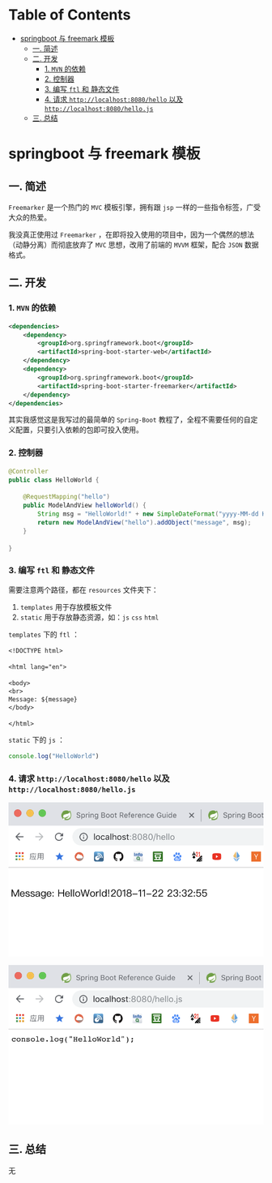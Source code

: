 # Table of Contents

* [springboot 与 freemark 模板](#springboot-与-freemark-模板)
  * [一. 简述](#一-简述)
  * [二. 开发](#二-开发)
    * [1. `MVN` 的依赖](#1-`mvn`-的依赖)
    * [2. 控制器](#2-控制器)
    * [3. 编写 `ftl` 和 静态文件](#3-编写-`ftl`-和-静态文件)
    * [4. 请求 `http://localhost:8080/hello` 以及 `http://localhost:8080/hello.js`](#4-请求-`httplocalhost8080hello`-以及-`httplocalhost8080hellojs`)
  * [三. 总结](#三-总结)


# springboot 与 freemark 模板

## 一. 简述

`Freemarker` 是一个热门的 `MVC` 模板引擎，拥有跟 `jsp` 一样的一些指令标签，广受大众的热爱。

我没真正使用过 `Freemarker` ，在即将投入使用的项目中，因为一个偶然的想法（动静分离）而彻底放弃了 `MVC` 思想，改用了前端的 `MVVM` 框架，配合 `JSON` 数据格式。

## 二. 开发

### 1. `MVN` 的依赖

```xml
<dependencies>
    <dependency>
        <groupId>org.springframework.boot</groupId>
        <artifactId>spring-boot-starter-web</artifactId>
    </dependency>
    <dependency>
        <groupId>org.springframework.boot</groupId>
        <artifactId>spring-boot-starter-freemarker</artifactId>
    </dependency>
</dependencies>
```

其实我感觉这是我写过的最简单的 `Spring-Boot` 教程了，全程不需要任何的自定义配置，只要引入依赖的包即可投入使用。

### 2. 控制器

```java
@Controller
public class HelloWorld {

    @RequestMapping("hello")
    public ModelAndView helloWorld() {
        String msg = "HelloWorld!" + new SimpleDateFormat("yyyy-MM-dd HH:mm:ss").format(new Date());
        return new ModelAndView("hello").addObject("message", msg);
    }

}
```

### 3. 编写 `ftl` 和 静态文件

需要注意两个路径，都在 `resources` 文件夹下：

1. `templates` 用于存放模板文件
2. `static` 用于存放静态资源，如：`js` `css` `html` 

`templates` 下的 `ftl` ：

```
<!DOCTYPE html>

<html lang="en">

<body>
<br>
Message: ${message}
</body>

</html>
```

`static` 下的 `js` ：

```javascript
console.log("HelloWorld")
```

### 4. 请求 `http://localhost:8080/hello` 以及 `http://localhost:8080/hello.js`

![](./_img/freemarker-demo01.png)

![](./_img/freemarker-demo02.png)

## 三. 总结

无













